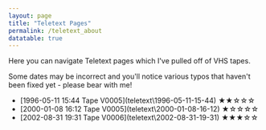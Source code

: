 ```yaml
---
layout: page
title: "Teletext Pages"
permalink: /teletext_about
datatable: true
---
```

Here you can navigate Teletext pages which I've pulled off of VHS tapes.

Some dates may be incorrect and you'll notice various typos that haven't been fixed yet - please bear with me!
<!---
<link rel="stylesheet" href="https://cdn.datatables.net/2.1.8/css/dataTables.dataTables.css" />
<script src="https://cdn.datatables.net/2.1.8/js/dataTables.js"></script>


<div class="datatable-begin"></div>
Broadcast Date (P100)                           | Service   | Channel    | Media | Tape     | Quality
------------------------------------------------|-----------|----------- | ------|--------- | -------
[1996-05-11 15:44](teletext\1996-05-11-15-44\)  | Ceefax    | BBC?       | VHS   | V0005    | ★★☆☆☆
[2000-01-08 16:12](teletext\2000-01-08-16-12\)  | Ceefax    | BBC?       | VHS   | V0005    | ★☆☆☆☆
[2002-08-31 19:31](teletext\2002-08-31-19-31\)  | Ceefax    | BBC?       | VHS   | V0005    | ★★★☆☆
<div class="datatable-end"></div>
-->

- [1996-05-11 15:44 Tape V0005](teletext\1996-05-11-15-44\) ★★☆☆☆
- [2000-01-08 16:12 Tape V0005](teletext\2000-01-08-16-12\) ★☆☆☆☆
- [2002-08-31 19:31 Tape V0006](teletext\2002-08-31-19-31\) ★★★☆☆